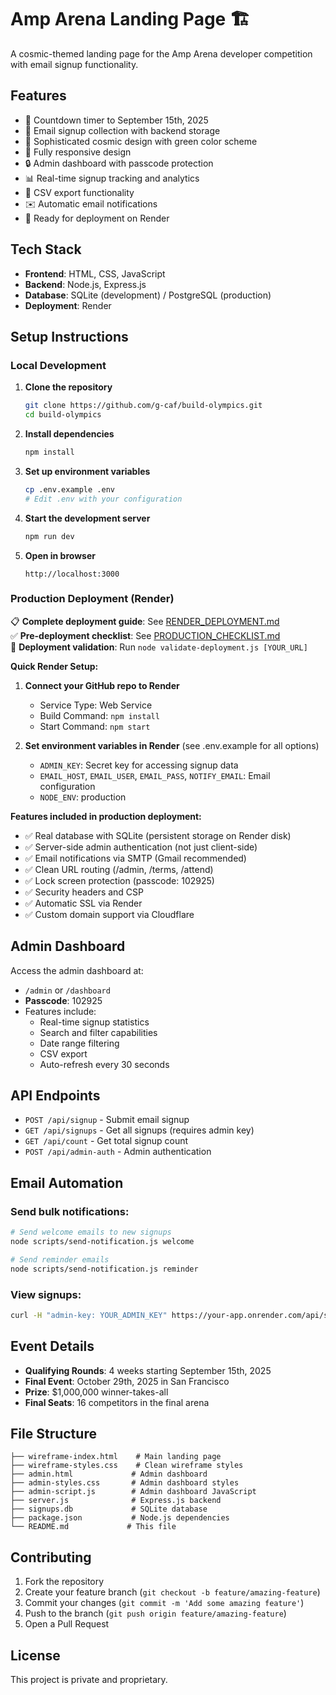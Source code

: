 # Amp Arena Landing Page 🏗️

A cosmic-themed landing page for the Amp Arena developer competition with email signup functionality.

## Features

- 🎯 Countdown timer to September 15th, 2025
- 📧 Email signup collection with backend storage
- 🎨 Sophisticated cosmic design with green color scheme
- 📱 Fully responsive design
- 🔒 Admin dashboard with passcode protection
- 📊 Real-time signup tracking and analytics
- 📄 CSV export functionality
- ✉️ Automatic email notifications
- 🚀 Ready for deployment on Render

## Tech Stack

- **Frontend**: HTML, CSS, JavaScript
- **Backend**: Node.js, Express.js
- **Database**: SQLite (development) / PostgreSQL (production)
- **Deployment**: Render

## Setup Instructions

### Local Development

1. **Clone the repository**
   ```bash
   git clone https://github.com/g-caf/build-olympics.git
   cd build-olympics
   ```

2. **Install dependencies**
   ```bash
   npm install
   ```

3. **Set up environment variables**
   ```bash
   cp .env.example .env
   # Edit .env with your configuration
   ```

4. **Start the development server**
   ```bash
   npm run dev
   ```

5. **Open in browser**
   ```
   http://localhost:3000
   ```

### Production Deployment (Render)

📋 **Complete deployment guide**: See [RENDER_DEPLOYMENT.md](./RENDER_DEPLOYMENT.md)  
✅ **Pre-deployment checklist**: See [PRODUCTION_CHECKLIST.md](./PRODUCTION_CHECKLIST.md)  
🧪 **Deployment validation**: Run `node validate-deployment.js [YOUR_URL]`

**Quick Render Setup:**
1. **Connect your GitHub repo to Render**
   - Service Type: Web Service
   - Build Command: `npm install`
   - Start Command: `npm start`

2. **Set environment variables in Render** (see .env.example for all options)
   - `ADMIN_KEY`: Secret key for accessing signup data
   - `EMAIL_HOST`, `EMAIL_USER`, `EMAIL_PASS`, `NOTIFY_EMAIL`: Email configuration
   - `NODE_ENV`: production

**Features included in production deployment:**
- ✅ Real database with SQLite (persistent storage on Render disk)
- ✅ Server-side admin authentication (not just client-side)  
- ✅ Email notifications via SMTP (Gmail recommended)
- ✅ Clean URL routing (/admin, /terms, /attend)
- ✅ Lock screen protection (passcode: 102925)
- ✅ Security headers and CSP
- ✅ Automatic SSL via Render
- ✅ Custom domain support via Cloudflare

## Admin Dashboard

Access the admin dashboard at:
- `/admin` or `/dashboard`
- **Passcode**: 102925
- Features include:
  - Real-time signup statistics
  - Search and filter capabilities
  - Date range filtering
  - CSV export
  - Auto-refresh every 30 seconds

## API Endpoints

- `POST /api/signup` - Submit email signup
- `GET /api/signups` - Get all signups (requires admin key)
- `GET /api/count` - Get total signup count
- `POST /api/admin-auth` - Admin authentication

## Email Automation

### Send bulk notifications:
```bash
# Send welcome emails to new signups
node scripts/send-notification.js welcome

# Send reminder emails
node scripts/send-notification.js reminder
```

### View signups:
```bash
curl -H "admin-key: YOUR_ADMIN_KEY" https://your-app.onrender.com/api/signups
```

## Event Details

- **Qualifying Rounds**: 4 weeks starting September 15th, 2025
- **Final Event**: October 29th, 2025 in San Francisco
- **Prize**: $1,000,000 winner-takes-all
- **Final Seats**: 16 competitors in the final arena

## File Structure

```
├── wireframe-index.html    # Main landing page
├── wireframe-styles.css    # Clean wireframe styles
├── admin.html             # Admin dashboard
├── admin-styles.css       # Admin dashboard styles
├── admin-script.js        # Admin dashboard JavaScript
├── server.js              # Express.js backend
├── signups.db             # SQLite database
├── package.json           # Node.js dependencies
└── README.md             # This file
```

## Contributing

1. Fork the repository
2. Create your feature branch (`git checkout -b feature/amazing-feature`)
3. Commit your changes (`git commit -m 'Add some amazing feature'`)
4. Push to the branch (`git push origin feature/amazing-feature`)
5. Open a Pull Request

## License

This project is private and proprietary.
